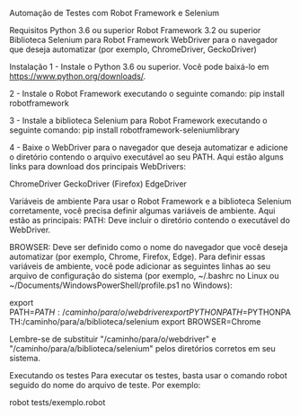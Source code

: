 Automação de Testes com Robot Framework e Selenium

Requisitos
Python 3.6 ou superior
Robot Framework 3.2 ou superior
Biblioteca Selenium para Robot Framework
WebDriver para o navegador que deseja automatizar (por exemplo, ChromeDriver, GeckoDriver)

Instalação
1 - Instale o Python 3.6 ou superior. Você pode baixá-lo em https://www.python.org/downloads/.

2 - Instale o Robot Framework executando o seguinte comando:
pip install robotframework

3 - Instale a biblioteca Selenium para Robot Framework executando o seguinte comando:
pip install robotframework-seleniumlibrary

4 - Baixe o WebDriver para o navegador que deseja automatizar e adicione o diretório contendo o arquivo executável ao seu PATH. Aqui estão alguns links para download dos principais WebDrivers:

ChromeDriver
GeckoDriver (Firefox)
EdgeDriver

Variáveis de ambiente
Para usar o Robot Framework e a biblioteca Selenium corretamente, você precisa definir algumas variáveis de ambiente. Aqui estão as principais:
PATH: Deve incluir o diretório contendo o executável do WebDriver.

BROWSER: Deve ser definido como o nome do navegador que você deseja automatizar (por exemplo, Chrome, Firefox, Edge).
Para definir essas variáveis de ambiente, você pode adicionar as seguintes linhas ao seu arquivo de configuração do sistema (por exemplo, ~/.bashrc no Linux ou ~/Documents/WindowsPowerShell/profile.ps1 no Windows):

export PATH=$PATH:/caminho/para/o/webdriver
export PYTHONPATH=$PYTHONPATH:/caminho/para/a/biblioteca/selenium
export BROWSER=Chrome

Lembre-se de substituir "/caminho/para/o/webdriver" e "/caminho/para/a/biblioteca/selenium" pelos diretórios corretos em seu sistema.

Executando os testes
Para executar os testes, basta usar o comando robot seguido do nome do arquivo de teste. Por exemplo:

robot tests/exemplo.robot

